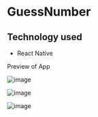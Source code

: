 # GuessNumber
## Technology used
* React Native

Preview of App

![image](https://user-images.githubusercontent.com/90669430/194762976-8dd4f8aa-9b1f-4e75-a426-87275d2adaca.png)

![image](https://user-images.githubusercontent.com/90669430/194763003-815f9640-92b9-43a8-94ad-0ee1f88d2381.png)

![image](https://user-images.githubusercontent.com/90669430/194763018-cc571ba1-ffeb-4065-a745-742279890a18.png)
